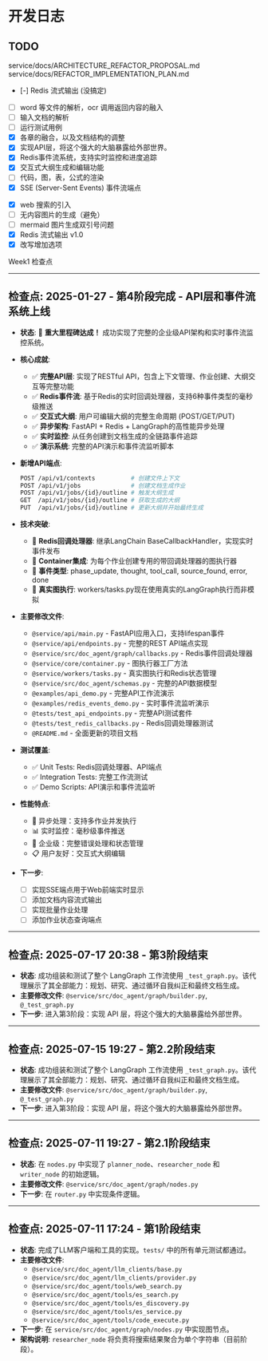 # 开发日志

## TODO

service/docs/ARCHITECTURE_REFACTOR_PROPOSAL.md
service/docs/REFACTOR_IMPLEMENTATION_PLAN.md

- [-] Redis 流式输出 (没搞定)
- [ ] word 等文件的解析，ocr 调用返回内容的融入
- [ ] 输入文档的解析
- [ ] 运行测试用例
- [x] 各章的融合，以及文档结构的调整
- [x] 实现API层，将这个强大的大脑暴露给外部世界。
- [x] Redis事件流系统，支持实时监控和进度追踪
- [x] 交互式大纲生成和编辑功能
- [ ] 代码，图，表，公式的渲染
- [x] SSE (Server-Sent Events) 事件流端点
<!-- - [ ] 不同模型的生成测试 -->
- [x] web 搜索的引入
- [ ] 无内容图片的生成（避免）
- [ ] mermaid 图片生成双引号问题
- [x] Redis 流式输出 v1.0
- [x] 改写增加选项

Week1 检查点

---

## 检查点: 2025-01-27 - 第4阶段完成 - API层和事件流系统上线

- **状态**: 🎉 **重大里程碑达成！** 成功实现了完整的企业级API架构和实时事件流监控系统。
- **核心成就**:
  - ✅ **完整API层**: 实现了RESTful API，包含上下文管理、作业创建、大纲交互等完整功能
  - ✅ **Redis事件流**: 基于Redis的实时回调处理器，支持6种事件类型的毫秒级推送
  - ✅ **交互式大纲**: 用户可编辑大纲的完整生命周期 (POST/GET/PUT)
  - ✅ **异步架构**: FastAPI + Redis + LangGraph的高性能异步处理
  - ✅ **实时监控**: 从任务创建到文档生成的全链路事件追踪
  - ✅ **演示系统**: 完整的API演示和事件流监听脚本

- **新增API端点**:

  ```bash
  POST /api/v1/contexts          # 创建文件上下文
  POST /api/v1/jobs              # 创建文档生成作业  
  POST /api/v1/jobs/{id}/outline # 触发大纲生成
  GET  /api/v1/jobs/{id}/outline # 获取生成的大纲
  PUT  /api/v1/jobs/{id}/outline # 更新大纲并开始最终生成
  ```

- **技术突破**:
  - 🔄 **Redis回调处理器**: 继承LangChain BaseCallbackHandler，实现实时事件发布
  - 🎯 **Container集成**: 为每个作业创建专用的带回调处理器的图执行器
  - 📡 **事件类型**: phase_update, thought, tool_call, source_found, error, done
  - 🚀 **真实图执行**: workers/tasks.py现在使用真实的LangGraph执行而非模拟

- **主要修改文件**:
  - `@service/api/main.py` - FastAPI应用入口，支持lifespan事件
  - `@service/api/endpoints.py` - 完整的REST API端点实现
  - `@service/src/doc_agent/graph/callbacks.py` - Redis事件回调处理器
  - `@service/core/container.py` - 图执行器工厂方法
  - `@service/workers/tasks.py` - 真实图执行和Redis状态管理
  - `@service/src/doc_agent/schemas.py` - 完整的API数据模型
  - `@examples/api_demo.py` - 完整API工作流演示
  - `@examples/redis_events_demo.py` - 实时事件流监听演示
  - `@tests/test_api_endpoints.py` - 完整API测试套件
  - `@tests/test_redis_callbacks.py` - Redis回调处理器测试
  - `@README.md` - 全面更新的项目文档

- **测试覆盖**:
  - ✅ Unit Tests: Redis回调处理器、API端点
  - ✅ Integration Tests: 完整工作流测试
  - ✅ Demo Scripts: API演示和事件流监听

- **性能特点**:
  - 🚀 异步处理：支持多作业并发执行
  - 📊 实时监控：毫秒级事件推送
  - 🔧 企业级：完整错误处理和状态管理
  - 📋 用户友好：交互式大纲编辑

- **下一步**:
  - [ ] 实现SSE端点用于Web前端实时显示
  - [ ] 添加文档内容流式输出
  - [ ] 实现批量作业处理
  - [ ] 添加作业状态查询端点

---

## 检查点: 2025-07-17 20:38 - 第3阶段结束

- **状态**: 成功组装和测试了整个 LangGraph 工作流使用 `_test_graph.py`。该代理展示了其全部能力：规划、研究、通过循环自我纠正和最终文档生成。
- **主要修改文件**: `@service/src/doc_agent/graph/builder.py`, `@_test_graph.py`
- **下一步**: 进入第3阶段：实现 API 层，将这个强大的大脑暴露给外部世界。

---

## 检查点: 2025-07-15 19:27 - 第2.2阶段结束

- **状态**: 成功组装和测试了整个 LangGraph 工作流使用 `_test_graph.py`。该代理展示了其全部能力：规划、研究、通过循环自我纠正和最终文档生成。
- **主要修改文件**: `@service/src/doc_agent/graph/builder.py`, `@_test_graph.py`
- **下一步**: 进入第3阶段：实现 API 层，将这个强大的大脑暴露给外部世界。

---

## 检查点: 2025-07-11 19:27 - 第2.1阶段结束

- **状态**: 在 `nodes.py` 中实现了 `planner_node`、`researcher_node` 和 `writer_node` 的初始逻辑。
- **主要修改文件**: `@service/src/doc_agent/graph/nodes.py`
- **下一步**: 在 `router.py` 中实现条件逻辑。

---

## 检查点: 2025-07-11 17:24 - 第1阶段结束

- **状态**: 完成了LLM客户端和工具的实现。`tests/` 中的所有单元测试都通过。
- **主要修改文件**:
  - `@service/src/doc_agent/llm_clients/base.py`
  - `@service/src/doc_agent/llm_clients/provider.py`
  - `@service/src/doc_agent/tools/web_search.py`
  - `@service/src/doc_agent/tools/es_search.py`
  - `@service/src/doc_agent/tools/es_discovery.py`
  - `@service/src/doc_agent/tools/es_service.py`
  - `@service/src/doc_agent/tools/code_execute.py`
- **下一步**: 在 `service/src/doc_agent/graph/nodes.py` 中实现图节点。
- **架构说明**: `researcher_node` 将负责将搜索结果聚合为单个字符串（目前阶段）。
